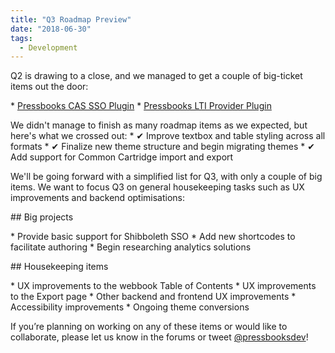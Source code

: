 ```yaml
---
title: "Q3 Roadmap Preview"
date: "2018-06-30"
tags: 
  - Development
---
```


Q2 is drawing to a close, and we managed to get a couple of big-ticket items out the door:

\* [Pressbooks CAS SSO Plugin](https://github.com/pressbooks/pressbooks-cas-sso) \* [Pressbooks LTI Provider Plugin](https://github.com/pressbooks/pressbooks-lti-provider)

We didn't manage to finish as many roadmap items as we expected, but here's what we crossed out: \* ✔ Improve textbox and table styling across all formats \* ✔ Finalize new theme structure and begin migrating themes \* ✔ Add support for Common Cartridge import and export

We'll be going forward with a simplified list for Q3, with only a couple of big items. We want to focus Q3 on general housekeeping tasks such as UX improvements and backend optimisations:

\## Big projects

\* Provide basic support for Shibboleth SSO \* Add new shortcodes to facilitate authoring \* Begin researching analytics solutions

\## Housekeeping items

\* UX improvements to the webbook Table of Contents \* UX improvements to the Export page \* Other backend and frontend UX improvements \* Accessibility improvements \* Ongoing theme conversions

If you’re planning on working on any of these items or would like to collaborate, please let us know in the forums or tweet [@pressbooksdev](https://twitter.com/pressbooksdev)!
